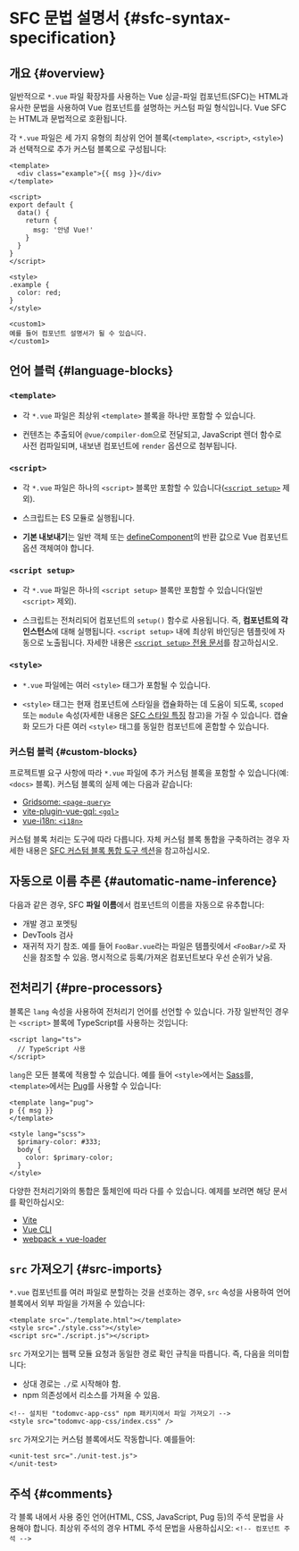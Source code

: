 # SFC 문법 설명서 {#sfc-syntax-specification}

## 개요 {#overview}

일반적으로 `*.vue` 파일 확장자를 사용하는 Vue 싱글-파일 컴포넌트(SFC)는 HTML과 유사한 문법을 사용하여 Vue 컴포넌트를 설명하는 커스텀 파일 형식입니다.
Vue SFC는 HTML과 문법적으로 호환됩니다.

각 `*.vue` 파일은 세 가지 유형의 최상위 언어 블록(`<template>`, `<script>`, `<style>`)과 선택적으로 추가 커스텀 블록으로 구성됩니다:

```vue
<template>
  <div class="example">{{ msg }}</div>
</template>

<script>
export default {
  data() {
    return {
      msg: '안녕 Vue!'
    }
  }
}
</script>

<style>
.example {
  color: red;
}
</style>

<custom1>
예를 들어 컴포넌트 설명서가 될 수 있습니다.
</custom1>
```

## 언어 블럭 {#language-blocks}

### `<template>`

- 각 `*.vue` 파일은 최상위 `<template>` 블록을 하나만 포함할 수 있습니다.

- 컨텐츠는 추출되어 `@vue/compiler-dom`으로 전달되고,
  JavaScript 렌더 함수로 사전 컴파일되며,
  내보낸 컴포넌트에 `render` 옵션으로 첨부됩니다.

### `<script>`

- 각 `*.vue` 파일은 하나의 `<script>` 블록만 포함할 수 있습니다([`<script setup>`](/api/sfc-script-setup) 제외).

- 스크립트는 ES 모듈로 실행됩니다.

- **기본 내보내기**는 일반 객체 또는 [defineComponent](/api/general#definecomponent)의 반환 값으로 Vue 컴포넌트 옵션 객체여야 합니다.

### `<script setup>`

- 각 `*.vue` 파일은 하나의 `<script setup>` 블록만 포함할 수 있습니다(일반 `<script>` 제외).

- 스크립트는 전처리되어 컴포넌트의 `setup()` 함수로 사용됩니다.
  즉, **컴포넌트의 각 인스턴스**에 대해 실행됩니다.
  `<script setup>` 내에 최상위 바인딩은 템플릿에 자동으로 노출됩니다.
  자세한 내용은 [`<script setup>` 전용 문서](/api/sfc-script-setup)를 참고하십시오.

### `<style>`

- `*.vue` 파일에는 여러 `<style>` 태그가 포함될 수 있습니다.

- `<style>` 태그는 현재 컴포넌트에 스타일을 캡슐화하는 데 도움이 되도록,
  `scoped` 또는 `module` 속성(자세한 내용은 [SFC 스타일 특징](/api/sfc-css-features) 참고)을 가질 수 있습니다.
  캡슐화 모드가 다른 여러 `<style>` 태그를 동일한 컴포넌트에 혼합할 수 있습니다.

### 커스텀 블럭 {#custom-blocks}

프로젝트별 요구 사항에 따라 `*.vue` 파일에 추가 커스텀 블록을 포함할 수 있습니다(예: `<docs>` 블록).
커스텀 블록의 실제 예는 다음과 같습니다:

- [Gridsome: `<page-query>`](https://gridsome.org/docs/querying-data/)
- [vite-plugin-vue-gql: `<gql>`](https://github.com/wheatjs/vite-plugin-vue-gql)
- [vue-i18n: `<i18n>`](https://github.com/intlify/bundle-tools/tree/main/packages/vite-plugin-vue-i18n#i18n-custom-block)

커스텀 블록 처리는 도구에 따라 다릅니다.
자체 커스텀 블록 통합을 구축하려는 경우 자세한 내용은 [SFC 커스텀 블록 통합 도구 섹션](/guide/scaling-up/tooling#sfc-custom-block-integrations)을 참고하십시오.

## 자동으로 이름 추론 {#automatic-name-inference}

다음과 같은 경우, SFC **파일 이름**에서 컴포넌트의 이름을 자동으로 유추합니다:

- 개발 경고 포멧팅
- DevTools 검사
- 재귀적 자기 참조.
  예를 들어 `FooBar.vue`라는 파일은 템플릿에서 `<FooBar/>`로 자신을 참조할 수 있음.
  명시적으로 등록/가져온 컴포넌트보다 우선 순위가 낮음.

## 전처리기 {#pre-processors}

블록은 `lang` 속성을 사용하여 전처리기 언어를 선언할 수 있습니다.
가장 일반적인 경우는 `<script>` 블록에 TypeScript를 사용하는 것입니다:

```vue-html
<script lang="ts">
  // TypeScript 사용
</script>
```

`lang`은 모든 블록에 적용할 수 있습니다.
예를 들어 `<style>`에서는 [Sass](https://sass-lang.com/)를, `<template>`에서는 [Pug](https://pugjs.org/api/getting-started)를 사용할 수 있습니다:

```vue-html
<template lang="pug">
p {{ msg }}
</template>

<style lang="scss">
  $primary-color: #333;
  body {
    color: $primary-color;
  }
</style>
```

다양한 전처리기와의 통합은 툴체인에 따라 다를 수 있습니다.
예제를 보려면 해당 문서를 확인하십시오:

- [Vite](https://vitejs.dev/guide/features#css-pre-processors)
- [Vue CLI](https://cli.vuejs.org/guide/css#pre-processors)
- [webpack + vue-loader](https://vue-loader.vuejs.org/guide/pre-processors#using-pre-processors)

## `src` 가져오기 {#src-imports}

`*.vue` 컴포넌트를 여러 파일로 분할하는 것을 선호하는 경우,
`src` 속성을 사용하여 언어 블록에서 외부 파일을 가져올 수 있습니다:

```vue
<template src="./template.html"></template>
<style src="./style.css"></style>
<script src="./script.js"></script>
```

`src` 가져오기는 웹팩 모듈 요청과 동일한 경로 확인 규칙을 따릅니다.
즉, 다음을 의미합니다:

- 상대 경로는 `./`로 시작해야 함.
- npm 의존성에서 리소스를 가져올 수 있음.

```vue
<!-- 설치된 "todomvc-app-css" npm 패키지에서 파일 가져오기 -->
<style src="todomvc-app-css/index.css" />
```

`src` 가져오기는 커스텀 블록에서도 작동합니다. 예를들어:

```vue
<unit-test src="./unit-test.js">
</unit-test>
```

## 주석 {#comments}

각 블록 내에서 사용 중인 언어(HTML, CSS, JavaScript, Pug 등)의 주석 문법을 사용해야 합니다.
최상위 주석의 경우 HTML 주석 문법을 사용하십시오:
`<!-- 컴포넌트 주석 -->`
